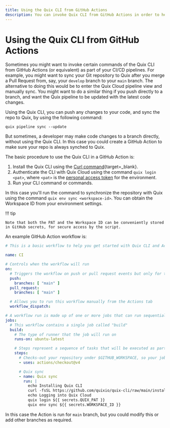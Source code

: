 ```yaml
---
title: Using the Quix CLI from GitHub Actions
description: You can invoke Quix CLI from GitHub Actions in order to help automate your workflows.
---
```


# Using the Quix CLI from GitHub Actions

Sometimes you might want to invoke certain commands of the Quix CLI from GitHub Actions (or equivalent) as part of your CI/CD pipelines. For example, you might want to sync your Git repository to Quix after you merge a Pull Request from, say, your `develop` branch to your `main` branch. The alternative to doing this would be to enter the Quix Cloud pipeline view and manually sync. You might want to do a similar thing if you push directly to a branch, and want the Quix pipeline to be updated with the latest code changes.

Using the Quix CLI, you can push any changes to your code, and sync the repo to Quix, by using the following command:

```
quix pipeline sync --update
```

But sometimes, a developer may make code changes to a branch directly, without using the Quix CLI. In this case you could create a GitHub Action to make sure your repo is always synched to Quix.

The basic procedure to use the Quix CLI in a GitHub Action is:

1. Install the Quix CLI using the [Curl command](https://github.com/quixio/quix-cli?tab=readme-ov-file#installation-of-quix-cli){target=_blank}.
2. Authenticate the CLI with Quix Cloud using the command `quix login <pat>`, where `<pat>` is the [personal access token](../develop/authentication/personal-access-token.md) for the environment. 
3. Run your CLI command or commands.

In this case you'll run the command to synchronize the repository with Quix using the command `quix env sync <workspace-id>`. You can obtain the Workspace ID from your environment settings.

!!! tip

    Note that both the PAT and the Workspace ID can be conveniently stored in GitHub secrets, for secure access by the script.

An example GitHub Action workflow is:

``` yaml
# This is a basic workflow to help you get started with Quix CLI and Actions

name: CI

# Controls when the workflow will run
on:
  # Triggers the workflow on push or pull request events but only for the "main" branch
  push:
    branches: [ "main" ]
  pull_request:
    branches: [ "main" ]

  # Allows you to run this workflow manually from the Actions tab
  workflow_dispatch:

# A workflow run is made up of one or more jobs that can run sequentially or in parallel
jobs:
  # This workflow contains a single job called "build"
  build:
    # The type of runner that the job will run on
    runs-on: ubuntu-latest

    # Steps represent a sequence of tasks that will be executed as part of the job
    steps:
      # Checks-out your repository under $GITHUB_WORKSPACE, so your job can access it
      - uses: actions/checkout@v4

      # Quix sync
      - name: Quix sync
        run: |
          echo Installing Quix CLI
          curl -fsSL https://github.com/quixio/quix-cli/raw/main/install.sh | bash
          echo Logging into Quix Cloud
          quix login ${{ secrets.QUIX_PAT }}
          quix env sync ${{ secrets.WORKSPACE_ID }}
```

In this case the Action is run for `main` branch, but you could modify this or add other branches as required.
